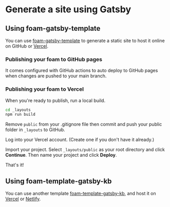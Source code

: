 # Generate a site using Gatsby

## Using foam-gatsby-template

You can use [foam-gatsby-template](https://github.com/mathieudutour/foam-gatsby-template) to generate a static site to host it online on GitHub or [Vercel](https://vercel.com).

### Publishing your foam to GitHub pages

It comes configured with GitHub actions to auto deploy to GitHub pages when changes are pushed to your main branch.

### Publishing your foam to Vercel

When you're ready to publish, run a local build.

```bash
cd _layouts
npm run build
```

Remove `public` from your .gitignore file then commit and push your public folder in `_layouts` to GitHub.

Log into your Vercel account. (Create one if you don't have it already.)

Import your project. Select `_layouts/public` as your root directory and click **Continue**. Then name your project and click **Deploy**.

That's it!

## Using foam-template-gatsby-kb

You can use another template [foam-template-gatsby-kb](https://github.com/hikerpig/foam-template-gatsby-kb), and host it on [Vercel](https://vercel.com) or [Netlify](https://www.netlify.com/).
